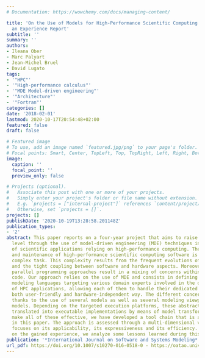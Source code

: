 ```yaml
---
# Documentation: https://wowchemy.com/docs/managing-content/

title: 'On the Use of Models for High-Performance Scientific Computing Applications:
  an Experience Report'
subtitle: ''
summary: ''
authors:
- Ileana Ober
- Marc Palyart
- Jean-Michel Bruel
- David Lugato
tags:
- '"HPC"'
- '"High-performance calculus"'
- '"MDE Model-driven engineering"'
- '"Architecture"'
- '"Fortran"'
categories: []
date: '2018-02-01'
lastmod: 2020-10-17T20:54:48+02:00
featured: false
draft: false

# Featured image
# To use, add an image named `featured.jpg/png` to your page's folder.
# Focal points: Smart, Center, TopLeft, Top, TopRight, Left, Right, BottomLeft, Bottom, BottomRight.
image:
  caption: ''
  focal_point: ''
  preview_only: false

# Projects (optional).
#   Associate this post with one or more of your projects.
#   Simply enter your project's folder or file name without extension.
#   E.g. `projects = ["internal-project"]` references `content/project/deep-learning/index.md`.
#   Otherwise, set `projects = []`.
projects: []
publishDate: '2020-10-19T13:28:58.201148Z'
publication_types:
- '2'
abstract: This paper reports on a four-year project that aims to raise the abstraction
  level through the use of model-driven engineering (MDE) techniques in the development
  of scientific applications relying on high-performance computing. The development
  and maintenance of high-performance scientific computing software is reputedly a
  complex task. This complexity results from the frequent evolutions of supercomputers
  and the tight coupling between software and hardware aspects. Moreover, current
  parallel programming approaches result in a mixing of concerns within the source
  code. Our approach relies on the use of MDE and consists in defining domain-specific
  modeling languages targeting various domain experts involved in the development
  of HPC applications, allowing each of them to handle their dedicated model in a
  both user-friendly and hardware-independent way. The different concerns are separated
  thanks to the use of several models as well as several modeling viewpoints on these
  models. Depending on the targeted execution platforms, these abstract models are
  translated into executable implementations by means of model transformations. To
  make all of these effective, we have developed a tool chain that is also presented
  in this paper. The approach is assessed through a multi-dimensional validation that
  focuses on its applicability, its expressiveness and its efficiency. To capitalize
  on the gained experience, we analyze some lessons learned during this project.
publication: '*International Journal on Software and Systems Modeling*'
url_pdf: https://doi.org/10.1007/s10270-016-0518-0 - https://oatao.univ-toulouse.fr/22025/
---
```

